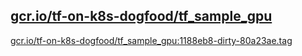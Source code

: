 
[gcr.io/tf-on-k8s-dogfood/tf_sample_gpu](https://hub.docker.com/r/anjia0532/tf-on-k8s-dogfood.tf_sample_gpu/tags/)
-----


[gcr.io/tf-on-k8s-dogfood/tf_sample_gpu:1188eb8-dirty-80a23ae.tag](https://hub.docker.com/r/anjia0532/tf-on-k8s-dogfood.tf_sample_gpu/tags/)


